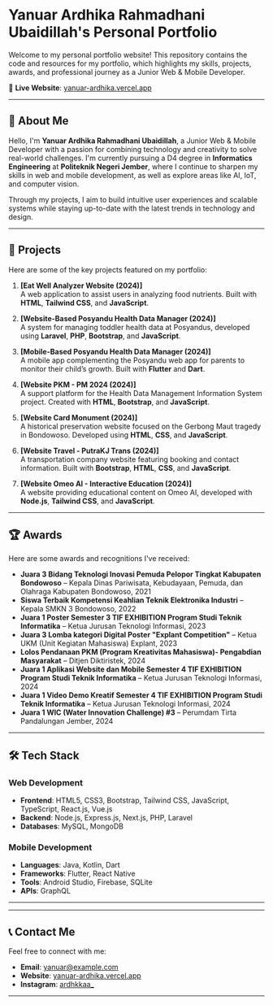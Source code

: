 # Yanuar Ardhika Rahmadhani Ubaidillah's Personal Portfolio

Welcome to my personal portfolio website! This repository contains the code and resources for my portfolio, which highlights my skills, projects, awards, and professional journey as a Junior Web & Mobile Developer. 

📍 **Live Website**: [yanuar-ardhika.vercel.app](https://yanuar-ardhika.vercel.app/)

---

## 🌟 About Me

Hello, I'm **Yanuar Ardhika Rahmadhani Ubaidillah**, a Junior Web & Mobile Developer with a passion for combining technology and creativity to solve real-world challenges. I'm currently pursuing a D4 degree in **Informatics Engineering** at **Politeknik Negeri Jember**, where I continue to sharpen my skills in web and mobile development, as well as explore areas like AI, IoT, and computer vision.

Through my projects, I aim to build intuitive user experiences and scalable systems while staying up-to-date with the latest trends in technology and design.

---

## 🚀 Projects

Here are some of the key projects featured on my portfolio:

1. **[Eat Well Analyzer Website (2024)]**  
   A web application to assist users in analyzing food nutrients. Built with **HTML**, **Tailwind CSS**, and **JavaScript**.

2. **[Website-Based Posyandu Health Data Manager (2024)]**  
   A system for managing toddler health data at Posyandus, developed using **Laravel**, **PHP**, **Bootstrap**, and **JavaScript**.

3. **[Mobile-Based Posyandu Health Data Manager (2024)]**  
   A mobile app complementing the Posyandu web app for parents to monitor their child’s growth. Built with **Flutter** and **Dart**.

4. **[Website PKM - PM 2024 (2024)]**  
   A support platform for the Health Data Management Information System project. Created with **HTML**, **Bootstrap**, and **JavaScript**.

5. **[Website Card Monument (2024)]**  
   A historical preservation website focused on the Gerbong Maut tragedy in Bondowoso. Developed using **HTML**, **CSS**, and **JavaScript**.

6. **[Website Travel - PutraKJ Trans (2024)]**  
   A transportation company website featuring booking and contact information. Built with **Bootstrap**, **HTML**, **CSS**, and **JavaScript**.

7. **[Website Omeo AI - Interactive Education (2024)]**  
   A website providing educational content on Omeo AI, developed with **Node.js**, **Tailwind CSS**, and **JavaScript**.

---

## 🏆 Awards

Here are some awards and recognitions I've received:

- **Juara 3 Bidang Teknologi Inovasi Pemuda Pelopor Tingkat Kabupaten Bondowoso** – Kepala Dinas Pariwisata, Kebudayaan, Pemuda, dan Olahraga Kabupaten Bondowoso, 2021  
- **Siswa Terbaik Kompetensi Keahlian Teknik Elektronika Industri** – Kepala SMKN 3 Bondowoso, 2022  
- **Juara 1 Poster Semester 3 TIF EXHIBITION Program Studi Teknik Informatika** – Ketua Jurusan Teknologi Informasi, 2023  
- **Juara 3 Lomba kategori Digital Poster "Explant Competition"** – Ketua UKM (Unit Kegiatan Mahasiswa) Explant, 2023
- **Lolos Pendanaan PKM (Program Kreativitas Mahasiswa)- Pengabdian Masyarakat** – Ditjen Diktiristek, 2024
- **Juara 1 Aplikasi Website dan Mobile Semester 4 TIF EXHIBITION Program Studi Teknik Informatika** – Ketua Jurusan Teknologi Informasi, 2024
- **Juara 1 Video Demo Kreatif Semester 4 TIF EXHIBITION Program Studi Teknik Informatika** – Ketua Jurusan Teknologi Informasi, 2024
- **Juara 1 WIC (Water Innovation Challenge) #3** – Perumdam Tirta Pandalungan Jember, 2024

---

## 🛠️ Tech Stack

### Web Development
- **Frontend**: HTML5, CSS3, Bootstrap, Tailwind CSS, JavaScript, TypeScript, React.js, Vue.js
- **Backend**: Node.js, Express.js, Next.js, PHP, Laravel
- **Databases**: MySQL, MongoDB

### Mobile Development
- **Languages**: Java, Kotlin, Dart
- **Frameworks**: Flutter, React Native
- **Tools**: Android Studio, Firebase, SQLite
- **APIs**: GraphQL

---

---

## 📞 Contact Me
Feel free to connect with me:
- **Email**: yanuar@example.com
- **Website**: [yanuar-ardhika.vercel.app](https://yanuar-ardhika.vercel.app/)
- **Instagram**: [ardhkkaa_](https://www.instagram.com/ardhkkaa_/)

---